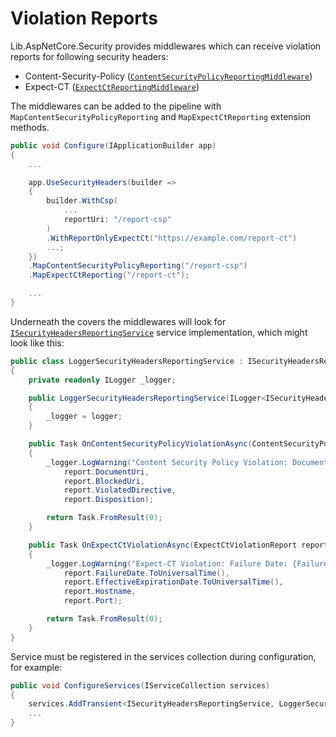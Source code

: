 ﻿# Violation Reports

Lib.AspNetCore.Security provides middlewares which can receive violation reports for following security headers:

- Content-Security-Policy ([`ContentSecurityPolicyReportingMiddleware`](../api/Lib.AspNetCore.Security.ContentSecurityPolicyReportingMiddleware.html))
- Expect-CT ([`ExpectCtReportingMiddleware`](../api/Lib.AspNetCore.Security.ExpectCtReportingMiddleware.html))

The middlewares can be added to the pipeline with `MapContentSecurityPolicyReporting` and `MapExpectCtReporting` extension methods.

```cs
public void Configure(IApplicationBuilder app)
{
    ...

    app.UseSecurityHeaders(builder =>
    {
        builder.WithCsp(
            ...
            reportUri: "/report-csp"
        )
        .WithReportOnlyExpectCt("https://example.com/report-ct")
        ...;
    })
    .MapContentSecurityPolicyReporting("/report-csp")
    .MapExpectCtReporting("/report-ct");

    ...
}
```

Underneath the covers the middlewares will look for [`ISecurityHeadersReportingService`](../api/Lib.AspNetCore.Security.ISecurityHeadersReportingService.html) service implementation, which might look like this:

```cs
public class LoggerSecurityHeadersReportingService : ISecurityHeadersReportingService
{
    private readonly ILogger _logger;

    public LoggerSecurityHeadersReportingService(ILogger<ISecurityHeadersReportingService> logger)
    {
        _logger = logger;
    }

    public Task OnContentSecurityPolicyViolationAsync(ContentSecurityPolicyViolationReport report)
    {
        _logger.LogWarning("Content Security Policy Violation: Document: {DocumentUri} | Resource: {BlockedUri} | Directive: {ViolatedDirective} | Disposition: {Disposition}",
            report.DocumentUri,
            report.BlockedUri,
            report.ViolatedDirective,
            report.Disposition);

        return Task.FromResult(0);
    }

    public Task OnExpectCtViolationAsync(ExpectCtViolationReport report)
    {
        _logger.LogWarning("Expect-CT Violation: Failure Date: {FailureDate} UTC | Effective Expiration Date: {EffectiveExpirationDate} UTC | Host: {Host} | Port: {Port}",
            report.FailureDate.ToUniversalTime(),
            report.EffectiveExpirationDate.ToUniversalTime(),
            report.Hostname,
            report.Port);

        return Task.FromResult(0);
    }
}
```

Service must be registered in the services collection during configuration, for example:

```cs
public void ConfigureServices(IServiceCollection services)
{
    services.AddTransient<ISecurityHeadersReportingService, LoggerSecurityHeadersReportingService>();
    ...
}
```